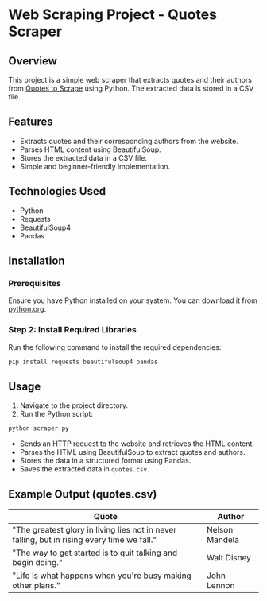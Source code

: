 
# Web Scraping Project - Quotes Scraper

## Overview
This project is a simple web scraper that extracts quotes and their authors from [Quotes to Scrape](http://quotes.toscrape.com) using Python. The extracted data is stored in a CSV file.

## Features
- Extracts quotes and their corresponding authors from the website.
- Parses HTML content using BeautifulSoup.
- Stores the extracted data in a CSV file.
- Simple and beginner-friendly implementation.

## Technologies Used
- Python
- Requests
- BeautifulSoup4
- Pandas

## Installation
### Prerequisites
Ensure you have Python installed on your system. You can download it from [python.org](https://www.python.org/).



### Step 2: Install Required Libraries
Run the following command to install the required dependencies:
```bash
pip install requests beautifulsoup4 pandas
```

## Usage
1. Navigate to the project directory.
2. Run the Python script:
```bash
python scraper.py

```
- Sends an HTTP request to the website and retrieves the HTML content.
- Parses the HTML using BeautifulSoup to extract quotes and authors.
- Stores the data in a structured format using Pandas.
- Saves the extracted data in `quotes.csv`.

## Example Output (quotes.csv)
| Quote | Author |
|---------------------------|----------------|
| "The greatest glory in living lies not in never falling, but in rising every time we fall." | Nelson Mandela |
| "The way to get started is to quit talking and begin doing." | Walt Disney |
| "Life is what happens when you're busy making other plans." | John Lennon |




